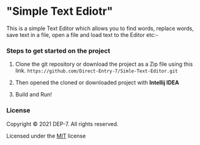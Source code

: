 # "Simple Text Ediotr"
This is a simple Text Editor which allows you to find words, replace words, save text in a file, open a file and load text to the Editor etc:-

### Steps to get started on the project
1. Clone the git repository or download the project as a Zip file using this link.
   `https://github.com/Direct-Entry-7/Simle-Text-Editor.git`

2. Then opened the cloned or downloaded project with **Intellij IDEA**

3. Build and Run!

### License

Copyright &copy; 2021 DEP-7. All rights reserved.

Licensed under the [MIT](LICENSE) license